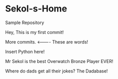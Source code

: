 # Sekol-s-Home
Sample Repository

Hey, This is my first commit!

More commits. <---- These are words!

Insert Python here!

Mr Sekol is the best Overwatch Bronze Player EVER!

Where do dads get all their jokes? The Dadabase!
